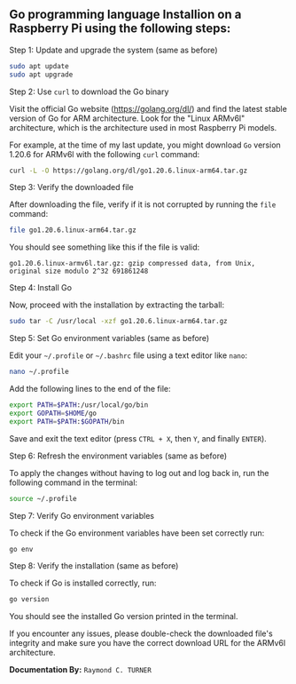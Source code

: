 ## Go programming language Installion on a Raspberry Pi using the following steps:


Step 1: Update and upgrade the system (same as before)

```bash
sudo apt update
sudo apt upgrade
```

Step 2: Use `curl` to download the Go binary

Visit the official Go website (https://golang.org/dl/) and find the latest stable version of Go for ARM architecture. Look for the "Linux ARMv6l" architecture, which is the architecture used in most Raspberry Pi models.

For example, at the time of my last update, you might download `Go` version 1.20.6 for ARMv6l with the following `curl` command:

```bash
curl -L -O https://golang.org/dl/go1.20.6.linux-arm64.tar.gz
```

Step 3: Verify the downloaded file

After downloading the file, verify if it is not corrupted by running the `file` command:

```bash
file go1.20.6.linux-arm64.tar.gz
```

You should see something like this if the file is valid:

```
go1.20.6.linux-armv6l.tar.gz: gzip compressed data, from Unix, original size modulo 2^32 691861248
```

Step 4: Install Go

Now, proceed with the installation by extracting the tarball:

```bash
sudo tar -C /usr/local -xzf go1.20.6.linux-arm64.tar.gz
```

Step 5: Set Go environment variables (same as before)

Edit your `~/.profile` or `~/.bashrc` file using a text editor like `nano`:

```bash
nano ~/.profile
```

Add the following lines to the end of the file:

```bash
export PATH=$PATH:/usr/local/go/bin
export GOPATH=$HOME/go
export PATH=$PATH:$GOPATH/bin
```

Save and exit the text editor (press `CTRL + X`, then `Y`, and finally `ENTER`).

Step 6: Refresh the environment variables (same as before)

To apply the changes without having to log out and log back in, run the following command in the terminal:

```bash
source ~/.profile
```

Step 7: Verify Go environment variables

To check if the Go environment variables have been set correctly run:

```bash
go env
```

Step 8: Verify the installation (same as before)

To check if Go is installed correctly, run:

```bash
go version
```

You should see the installed Go version printed in the terminal.

If you encounter any issues, please double-check the downloaded file's integrity and make sure you have the correct download URL for the ARMv6l architecture.

**Documentation By:** `Raymond C. TURNER`